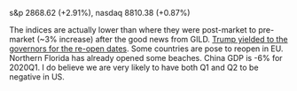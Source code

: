 s&p 2868.62 (+2.91%), nasdaq 8810.38 (+0.87%)

The indices are actually lower than where they were post-market to pre-market (~3% increase) after the good news from GILD.
[Trump yielded to the governors for the re-open dates](https://www.investing.com/news/economy/top-5-things-to-know-in-the-market-on-friday-april-17th-2143191).
Some countries are pose to reopen in EU. Northern Florida has already opened some beaches.
China GDP is -6% for 2020Q1. I do believe we are very likely to have both Q1 and Q2 to be negative in US.

